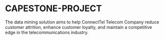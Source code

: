 # CAPESTONE-PROJECT
The data mining solution aims to help ConnectTel Telecom Company reduce customer attrition, enhance customer loyalty, and maintain a competitive edge in the telecommunications industry.
